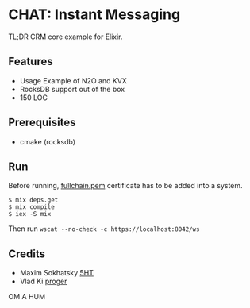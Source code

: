 CHAT: Instant Messaging
=======================

TL;DR CRM core example for Elixir.

Features
--------

* Usage Example of N2O and KVX
* RocksDB support out of the box
* 150 LOC

Prerequisites
-------------

* cmake (rocksdb)

Run
---

Before running, [fullchain.pem](./priv/ssl/fullchain.pem) certificate has to be added into a system.

```
$ mix deps.get
$ mix compile
$ iex -S mix
```

Then run `wscat --no-check -c https://localhost:8042/ws`

Credits
-------

* Maxim Sokhatsky [5HT](https://github.com/5HT)
* Vlad Ki [proger](https://github.com/proger)

OM A HUM
